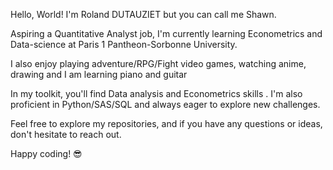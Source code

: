 
Hello, World! I'm Roland DUTAUZIET but you can call me Shawn.

Aspiring a Quantitative Analyst job, I'm currently learning Econometrics and Data-science at Paris 1 Pantheon-Sorbonne University.

I also enjoy playing adventure/RPG/Fight video games, watching anime, drawing  and I am learning piano and guitar 

In my toolkit, you'll find Data analysis and Econometrics skills . I'm  also proficient in Python/SAS/SQL and always eager to explore new challenges.

Feel free to explore my repositories, and if you have any questions or ideas, don't hesitate to reach out. 

Happy coding! 😎

